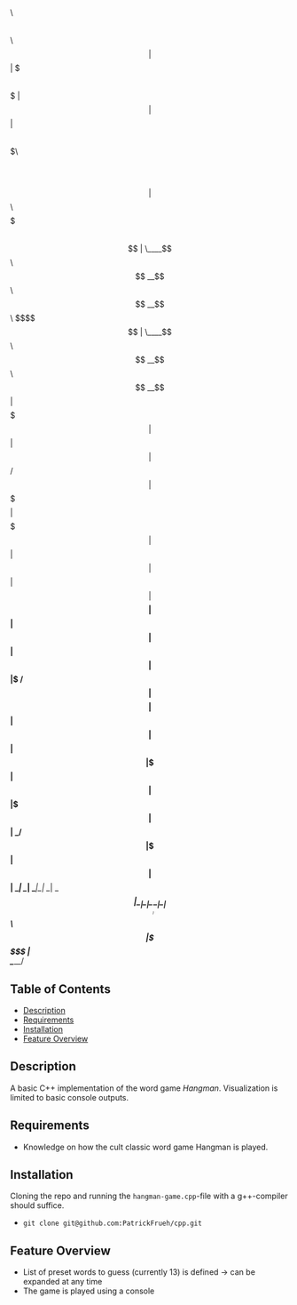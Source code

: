 $$\   $$\                               $$\      $$\                     
$$ |  $$ |                              $$$\    $$$ |                    
$$ |  $$ | $$$$$$\  $$$$$$$\   $$$$$$\  $$$$\  $$$$ | $$$$$$\  $$$$$$$\  
$$$$$$$$ | \____$$\ $$  __$$\ $$  __$$\ $$\$$\$$ $$ | \____$$\ $$  __$$\ 
$$  __$$ | $$$$$$$ |$$ |  $$ |$$ /  $$ |$$ \$$$  $$ | $$$$$$$ |$$ |  $$ |
$$ |  $$ |$$  __$$ |$$ |  $$ |$$ |  $$ |$$ |\$  /$$ |$$  __$$ |$$ |  $$ |
$$ |  $$ |\$$$$$$$ |$$ |  $$ |\$$$$$$$ |$$ | \_/ $$ |\$$$$$$$ |$$ |  $$ |
\__|  \__| \_______|\__|  \__| \____$$ |\__|     \__| \_______|\__|  \__|
                              $$\   $$ |                                 
                              \$$$$$$  |                                 
                               \______/                                  


## Table of Contents

- [Description](#description)
- [Requirements](#requirements)
- [Installation](#installation)
- [Feature Overview](#featureoverview)

## Description
A basic C++ implementation of the word game *Hangman*. Visualization is limited to basic console outputs.

## Requirements
* Knowledge on how the cult classic word game Hangman is played.

## Installation
Cloning the repo and running the `hangman-game.cpp`-file with a g++-compiler should suffice.
* `git clone git@github.com:PatrickFrueh/cpp.git`

## Feature Overview
- List of preset words to guess (currently 13) is defined -> can be expanded at any time
- The game is played using a console
